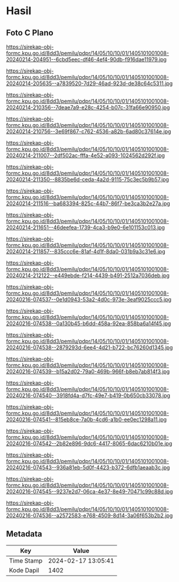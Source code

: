# Hasil

## Foto C Plano

https://sirekap-obj-formc.kpu.go.id/8dd3/pemilu/pdpr/14/05/10/10/01/1405101001008-20240214-204951--6cbd5eec-df46-4ef4-90db-f916dae11979.jpg

https://sirekap-obj-formc.kpu.go.id/8dd3/pemilu/pdpr/14/05/10/10/01/1405101001008-20240214-205635--a7839520-7d29-46ad-923d-de38c64c5311.jpg

https://sirekap-obj-formc.kpu.go.id/8dd3/pemilu/pdpr/14/05/10/10/01/1405101001008-20240214-210356--7deae7a9-e28c-4254-b07c-31fa66e90950.jpg

https://sirekap-obj-formc.kpu.go.id/8dd3/pemilu/pdpr/14/05/10/10/01/1405101001008-20240214-210756--3e69f867-c762-4536-a82b-6ad80c37614e.jpg

https://sirekap-obj-formc.kpu.go.id/8dd3/pemilu/pdpr/14/05/10/10/01/1405101001008-20240214-211007--2df502ac-fffa-4e52-a093-1024562d292f.jpg

https://sirekap-obj-formc.kpu.go.id/8dd3/pemilu/pdpr/14/05/10/10/01/1405101001008-20240214-211350--8835be6d-ceda-4a2d-9115-75c3ec5b9b57.jpg

https://sirekap-obj-formc.kpu.go.id/8dd3/pemilu/pdpr/14/05/10/10/01/1405101001008-20240214-211516--ba683394-825c-44b7-86f7-be3ca3b2e27a.jpg

https://sirekap-obj-formc.kpu.go.id/8dd3/pemilu/pdpr/14/05/10/10/01/1405101001008-20240214-211651--46deefea-1739-4ca3-b9e0-6e101153c013.jpg

https://sirekap-obj-formc.kpu.go.id/8dd3/pemilu/pdpr/14/05/10/10/01/1405101001008-20240214-211857--835ccc6e-81af-4d1f-8da0-031b9a3c31e6.jpg

https://sirekap-obj-formc.kpu.go.id/8dd3/pemilu/pdpr/14/05/10/10/01/1405101001008-20240214-212122--e449ebde-f214-4439-b491-2512a7036deb.jpg

https://sirekap-obj-formc.kpu.go.id/8dd3/pemilu/pdpr/14/05/10/10/01/1405101001008-20240216-074537--0e1d0943-53a2-4d0c-973e-3eaf9025ccc5.jpg

https://sirekap-obj-formc.kpu.go.id/8dd3/pemilu/pdpr/14/05/10/10/01/1405101001008-20240216-074538--0a130b45-b6dd-458a-92ea-858ba6a14f45.jpg

https://sirekap-obj-formc.kpu.go.id/8dd3/pemilu/pdpr/14/05/10/10/01/1405101001008-20240216-074538--2879293d-6ee4-4d21-b722-bc76260d1345.jpg

https://sirekap-obj-formc.kpu.go.id/8dd3/pemilu/pdpr/14/05/10/10/01/1405101001008-20240216-074539--b15a2d02-79a0-469b-966f-b8eb7ab814f3.jpg

https://sirekap-obj-formc.kpu.go.id/8dd3/pemilu/pdpr/14/05/10/10/01/1405101001008-20240216-074540--3918fd4a-d7fc-49e7-b419-0b650cb33078.jpg

https://sirekap-obj-formc.kpu.go.id/8dd3/pemilu/pdpr/14/05/10/10/01/1405101001008-20240216-074541--815eb8ce-7a0b-4cd6-a1b0-ee0ec1298a11.jpg

https://sirekap-obj-formc.kpu.go.id/8dd3/pemilu/pdpr/14/05/10/10/01/1405101001008-20240216-074542--2b82e896-9dc6-4417-8065-6dac6210b01e.jpg

https://sirekap-obj-formc.kpu.go.id/8dd3/pemilu/pdpr/14/05/10/10/01/1405101001008-20240216-074543--936a81eb-5d0f-4423-b372-6dfb1aeaab3c.jpg

https://sirekap-obj-formc.kpu.go.id/8dd3/pemilu/pdpr/14/05/10/10/01/1405101001008-20240216-074545--9237e2d7-06ca-4e37-8e49-70471c99c88d.jpg

https://sirekap-obj-formc.kpu.go.id/8dd3/pemilu/pdpr/14/05/10/10/01/1405101001008-20240216-074536--a2572583-e768-4509-8d14-3a06f653b2b2.jpg


## Metadata

| Key        | Value               |
| ---------- | ------------------- |
| Time Stamp | 2024-02-17 13:05:41 |
| Kode Dapil | 1402                |



